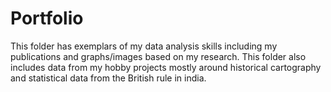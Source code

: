 # Portfolio
This folder has exemplars of my data analysis skills including my publications and graphs/images based on my research. This folder also includes data from my hobby projects mostly around historical cartography and statistical data from the British rule in india.
